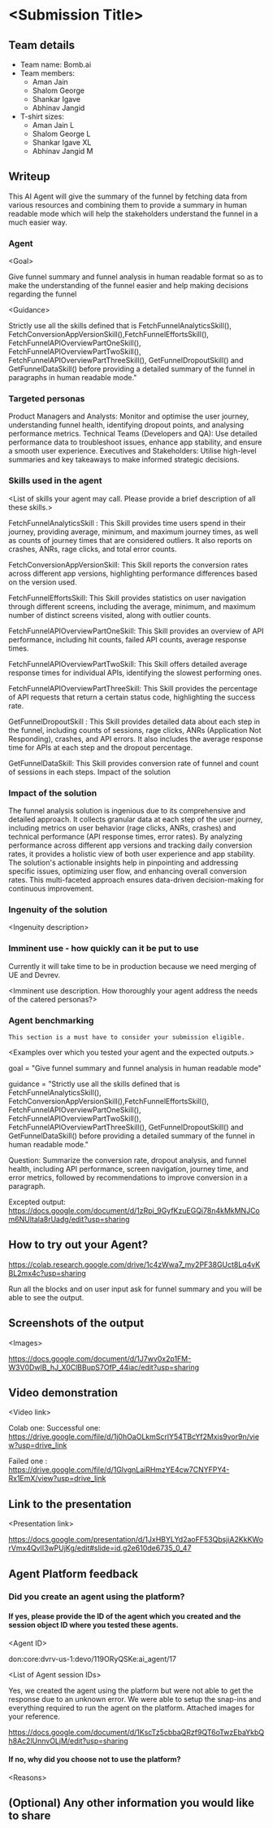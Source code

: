 # \<Submission Title\>

## Team details

- Team name: Bomb.ai
- Team members:
  - Aman Jain
  - Shalom George
  - Shankar Igave
  - Abhinav Jangid
- T-shirt sizes:
  - Aman Jain           L
  - Shalom George       L
  - Shankar Igave       XL             
  - Abhinav Jangid      M

## Writeup

This AI Agent will give the summary of the funnel by fetching data from various resources and combining them to provide a summary in human readable mode which will help the stakeholders understand the funnel in a much easier way.

### Agent

\<Goal\>

Give funnel summary and funnel analysis in human readable format so as to make the understanding of the funnel easier and help making decisions regarding the funnel

\<Guidance\>

Strictly use all the skills defined that is FetchFunnelAnalyticsSkill(), FetchConversionAppVersionSkill(),FetchFunnelEffortsSkill(), FetchFunnelAPIOverviewPartOneSkill(), FetchFunnelAPIOverviewPartTwoSkill(), FetchFunnelAPIOverviewPartThreeSkill(), GetFunnelDropoutSkill() and GetFunnelDataSkill() before providing a detailed summary of the funnel in paragraphs in human readable mode."

### Targeted personas

Product Managers and Analysts: Monitor and optimise the user journey, understanding funnel health, identifying dropout points, and analysing performance metrics.
Technical Teams (Developers and QA): Use detailed performance data to troubleshoot issues, enhance app stability, and ensure a smooth user experience.
Executives and Stakeholders: Utilise high-level summaries and key takeaways to make informed strategic decisions.

### Skills used in the agent

\<List of skills your agent may call. Please provide a brief description of all these skills.\>

FetchFunnelAnalyticsSkill :  This Skill provides time users spend in their journey, providing average, minimum, and maximum journey times, as well as counts of journey times that are considered outliers. It also reports on crashes, ANRs, rage clicks, and total error counts.

FetchConversionAppVersionSkill: This Skill reports the conversion rates across different app versions, highlighting performance differences based on the version used.

FetchFunnelEffortsSkill: This Skill provides statistics on user navigation through different screens, including the average, minimum, and maximum number of distinct screens visited, along with outlier counts.

FetchFunnelAPIOverviewPartOneSkill: This Skill provides an overview of API performance, including hit counts, failed API counts, average response times.

FetchFunnelAPIOverviewPartTwoSkill: This Skill offers detailed average response times for individual APIs, identifying the slowest performing ones.

FetchFunnelAPIOverviewPartThreeSkill: This Skill provides the percentage of API requests that return a certain status code, highlighting the success rate.

GetFunnelDropoutSkill : This Skill provides detailed data about each step in the funnel, including counts of sessions, rage clicks, ANRs (Application Not Responding), crashes, and API errors. It also includes the average response time for APIs at each step and the dropout percentage.

GetFunnelDataSkill: This Skill provides conversion rate of funnel and count of sessions  in each steps.
Impact of the solution


### Impact of the solution

The funnel analysis solution is ingenious due to its comprehensive and detailed approach. It collects granular data at each step of the user journey, including metrics on user behavior (rage clicks, ANRs, crashes) and technical performance (API response times, error rates). By analyzing performance across different app versions and tracking daily conversion rates, it provides a holistic view of both user experience and app stability. The solution's actionable insights help in pinpointing and addressing specific issues, optimizing user flow, and enhancing overall conversion rates. This multi-faceted approach ensures data-driven decision-making for continuous improvement.

### Ingenuity of the solution 

\<Ingenuity description\>

### Imminent use - how quickly can it be put to use

Currently it will take time to be in production because we need merging of UE and Devrev.

\<Imminent use description. How thoroughly your agent address the needs of the catered personas?\>

### Agent benchmarking

`This section is a must have to consider your submission eligible.`

\<Examples over which you tested your agent and the expected outputs.\>

goal = "Give funnel summary and funnel analysis in human readable mode"

guidance = "Strictly use all the skills defined that is FetchFunnelAnalyticsSkill(), FetchConversionAppVersionSkill(),FetchFunnelEffortsSkill(), FetchFunnelAPIOverviewPartOneSkill(), FetchFunnelAPIOverviewPartTwoSkill(), FetchFunnelAPIOverviewPartThreeSkill(), GetFunnelDropoutSkill() and GetFunnelDataSkill() before providing a detailed summary of the funnel in human readable mode."

Question: Summarize the conversion rate, dropout analysis, and funnel health, including API performance, screen navigation, journey time, and error metrics, followed by recommendations to improve conversion in a paragraph.

Excepted output: 
https://docs.google.com/document/d/1zRpj_9GyfKzuEGQj78n4kMkMNJCom6NUltala8rUadg/edit?usp=sharing

## How to try out your Agent?

https://colab.research.google.com/drive/1c4zWwa7_my2PF38GUct8Lq4vKBL2mx4c?usp=sharing

Run all the blocks and on user input ask for funnel summary and you will be able to see the output.

## Screenshots of the output

\<Images\>

https://docs.google.com/document/d/1J7wv0x2p1FM-W3V0DwIB_hJ_X0ClBBupS7OfP_44iac/edit?usp=sharing

## Video demonstration

\<Video link\>

Colab one: Successful one: 
https://drive.google.com/file/d/1j0hOaOLkmScrlY54TBcYf2Mxis9vor9n/view?usp=drive_link

Failed one	: 
https://drive.google.com/file/d/1GlvgnLaiRHmzYE4cw7CNYFPY4-Rx1EmX/view?usp=drive_link

## Link to the presentation

\<Presentation link\>

https://docs.google.com/presentation/d/1JxHBYLYd2aoFF53QbsjiA2KkKWorVmx4QvlI3wPUjKg/edit#slide=id.g2e610de6735_0_47


## Agent Platform feedback

### Did you create an agent using the platform?

#### If yes, please provide the ID of the agent which you created and the session object ID where you tested these agents.
\<Agent ID\>

don:core:dvrv-us-1:devo/119ORyQSKe:ai_agent/17

\<List of Agent session IDs\>

Yes, we created the agent using the platform but were not able to get the response due to an unknown error. We were able to setup the snap-ins and everything required to run the agent on the platform. 
Attached images for your reference. 


https://docs.google.com/document/d/1KscTz5cbbaQRzf9QT6oTwzEbaYkbQh8Ac2lUnnvOLjM/edit?usp=sharing

#### If no, why did you choose not to use the platform?
\<Reasons\>


## (Optional) Any other information you would like to share

